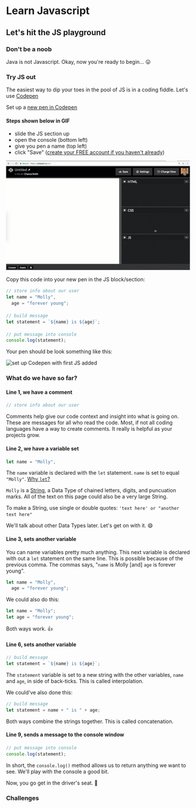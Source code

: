 # Learn Javascript

## Let's hit the JS playground

### Don't be a noob

Java is not Javascript.
Okay, now you're ready to begin... 😛

### Try JS out

The easiest way to dip your toes in the pool of JS is in a coding fiddle. Let's use [Codepen](codepen.io)

Set up a [new pen in Codepen](codepen.io/pen)

#### Steps shown below in GIF

* slide the JS section up
* open the console (bottom left)
* give you pen a name (top left)
* click "Save" ([create your FREE account if you haven't already](https://codepen.io/accounts/signup/user/free))

![set up Codepen for javascript](img/stage-0-ready-codepen.gif)

Copy this code into your new pen in the JS block/section:

```javascript
// store info about our user
let name = "Molly",
  age = "forever young";

// build message
let statement = `${name} is ${age}`;

// put message into console
console.log(statement);
```

Your pen should be look something like this:

![set up Codepen with first JS added](img/stage-0-ready-codepen-js-added.gif)

### What do we have so far?

#### Line 1, we have a comment

```javascript
// store info about our user
```

Comments help give our code context and insight into what is going on. These are messages for all who read the code. Most, if not all coding languages have a way to create comments. It really is helpful as your projects grow.

#### Line 2, we have a variable set

```javascript
let name = "Molly",
```

The `name` variable is declared with the `let` statement. `name` is set to equal `"Molly"`. [Why `let`?](https://stackoverflow.com/questions/37916940/why-was-the-name-let-chosen-for-block-scoped-variable-declarations-in-javascri)

`Molly` is a [String](https://developer.mozilla.org/en-US/docs/Web/JavaScript/Reference/Global_Objects/String), a Data Type of chained letters, digits, and puncuation marks. All of the text on this page could also be a very large String.

To make a String, use single or double quotes: `'text here' or "another text here"`

We'll talk about other Data Types later. Let's get on with it. 😄

#### Line 3, sets another variable

You can name variables pretty much anything. This next variable is declared with out a `let` statement on the same line. This is possible because of the previous comma. The commas says, "`name` is Molly [and] `age` is forever young".

```javascript
let name = "Molly",
  age = "forever young";
```

We could also do this:

```javascript
let name = "Molly";
let age = "forever young";
```

Both ways work. 👍

#### Line 6, sets another variable

```javascript
// build message
let statement = `${name} is ${age}`;
```

The `statement` variable is set to a new string with the other variables, `name` and `age`, in side of back-ticks. This is called interpolation.

We could've also done this:

```javascript
// build message
let statement = name + " is " + age;
```

Both ways combine the strings together. This is called concatenation.

#### Line 9, sends a message to the console window

```javascript
// put message into console
console.log(statement);
```

In short, the `console.log()` method allows us to return anything we want to see. We'll play with the console a good bit.

Now, you go get in the driver's seat. 🚗

### Challenges
